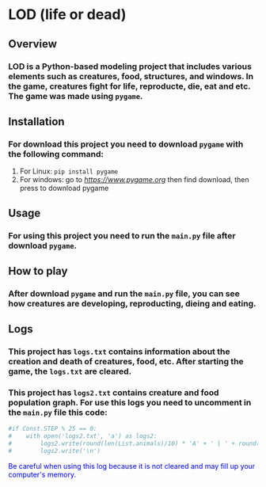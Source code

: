 # LOD (life or dead)


## Overview

### LOD is a Python-based modeling project that includes various elements such as creatures, food, structures, and windows. In the game, creatures fight for life, reproducte, die, eat and etc. The game was made using `pygame`.

## Installation

### For download this project you need to download `pygame` with the following command:
1. For Linux: `pip install pygame`
2. For windows: go to *https://www.pygame.org* then find download, then press to download pygame


## Usage

### For using this project you need to run the `main.py` file after download `pygame`.


## How to play

### After download `pygame` and run the `main.py` file, you can see how creatures are developing, reproducting, dieing and eating.


## Logs

### This project has `logs.txt` contains information about the creation and death of creatures, food, etc. After starting the game, the `logs.txt` are cleared.
### This project has `logs2.txt` contains creature and food population graph. For use this logs you need to uncomment in the `main.py` file this code:
```py
#if Const.STEP % 25 == 0:
#    with open('logs2.txt', 'a') as logs2:
#        logs2.write(round(len(List.animals)/10) * 'A' + ' | ' + round(len(List.predators)/10) * 'P' + ' | ' + round(len(List.foods)/10) * 'F')
#        logs2.write('\n')
```
<span style="color:blue">Be careful when using this log because it is not cleared and may fill up your computer's memory.</span>
